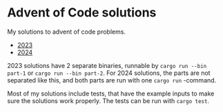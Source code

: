 # Advent of Code solutions
My solutions to advent of code problems.

- [2023](2023)
- [2024](2024)

2023 solutions have 2 separate binaries, runnable by `cargo run --bin part-1` or `cargo run --bin part-2`.
For 2024 solutions, the parts are not separated like this, and both parts are run with one `cargo run` -command.

Most of my solutions include tests, that have the example inputs to make sure the solutions work properly.
The tests can be run with `cargo test`.
